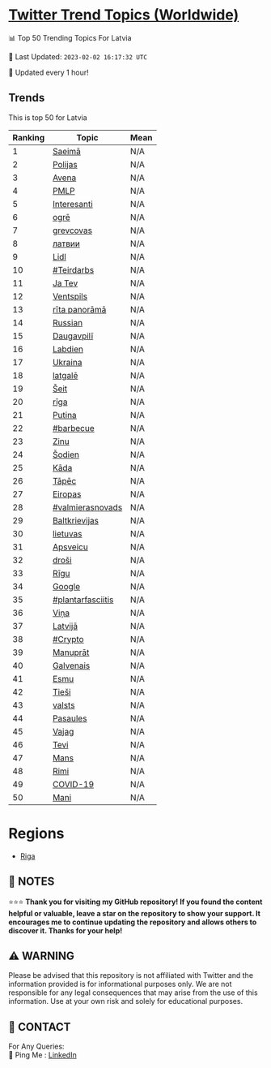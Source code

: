 [Twitter Trend Topics (Worldwide)](https://github.com/ErcinDedeoglu/Twitter-Trend-Topics)
==========


📊 Top 50 Trending Topics For Latvia

📆 Last Updated: `2023-02-02 16:17:32 UTC`

🔧 Updated every 1 hour!


## Trends

This is top 50 for Latvia

| Ranking | Topic | Mean |
| ------- | ------------ | ------------ |
| 1 | [Saeimā](http://twitter.com/search?q=Saeim%c4%81) | N/A |
| 2 | [Polijas](http://twitter.com/search?q=Polijas) | N/A |
| 3 | [Avena](http://twitter.com/search?q=Avena) | N/A |
| 4 | [PMLP](http://twitter.com/search?q=PMLP) | N/A |
| 5 | [Interesanti](http://twitter.com/search?q=Interesanti) | N/A |
| 6 | [ogrē](http://twitter.com/search?q=ogr%c4%93) | N/A |
| 7 | [grevcovas](http://twitter.com/search?q=grevcovas) | N/A |
| 8 | [латвии](http://twitter.com/search?q=%d0%bb%d0%b0%d1%82%d0%b2%d0%b8%d0%b8) | N/A |
| 9 | [Lidl](http://twitter.com/search?q=Lidl) | N/A |
| 10 | [#Teirdarbs](http://twitter.com/search?q=%23Teirdarbs) | N/A |
| 11 | [Ja Tev](http://twitter.com/search?q=Ja+Tev) | N/A |
| 12 | [Ventspils](http://twitter.com/search?q=Ventspils) | N/A |
| 13 | [rīta panorāmā](http://twitter.com/search?q=r%c4%abta+panor%c4%81m%c4%81) | N/A |
| 14 | [Russian](http://twitter.com/search?q=Russian) | N/A |
| 15 | [Daugavpilī](http://twitter.com/search?q=Daugavpil%c4%ab) | N/A |
| 16 | [Labdien](http://twitter.com/search?q=Labdien) | N/A |
| 17 | [Ukraina](http://twitter.com/search?q=Ukraina) | N/A |
| 18 | [latgalē](http://twitter.com/search?q=latgal%c4%93) | N/A |
| 19 | [Šeit](http://twitter.com/search?q=%c5%a0eit) | N/A |
| 20 | [rīga](http://twitter.com/search?q=r%c4%abga) | N/A |
| 21 | [Putina](http://twitter.com/search?q=Putina) | N/A |
| 22 | [#barbecue](http://twitter.com/search?q=%23barbecue) | N/A |
| 23 | [Zinu](http://twitter.com/search?q=Zinu) | N/A |
| 24 | [Šodien](http://twitter.com/search?q=%c5%a0odien) | N/A |
| 25 | [Kāda](http://twitter.com/search?q=K%c4%81da) | N/A |
| 26 | [Tāpēc](http://twitter.com/search?q=T%c4%81p%c4%93c) | N/A |
| 27 | [Eiropas](http://twitter.com/search?q=Eiropas) | N/A |
| 28 | [#valmierasnovads](http://twitter.com/search?q=%23valmierasnovads) | N/A |
| 29 | [Baltkrievijas](http://twitter.com/search?q=Baltkrievijas) | N/A |
| 30 | [lietuvas](http://twitter.com/search?q=lietuvas) | N/A |
| 31 | [Apsveicu](http://twitter.com/search?q=Apsveicu) | N/A |
| 32 | [droši](http://twitter.com/search?q=dro%c5%a1i) | N/A |
| 33 | [Rīgu](http://twitter.com/search?q=R%c4%abgu) | N/A |
| 34 | [Google](http://twitter.com/search?q=Google) | N/A |
| 35 | [#plantarfasciitis](http://twitter.com/search?q=%23plantarfasciitis) | N/A |
| 36 | [Viņa](http://twitter.com/search?q=Vi%c5%86a) | N/A |
| 37 | [Latvijā](http://twitter.com/search?q=Latvij%c4%81) | N/A |
| 38 | [#Crypto](http://twitter.com/search?q=%23Crypto) | N/A |
| 39 | [Manuprāt](http://twitter.com/search?q=Manupr%c4%81t) | N/A |
| 40 | [Galvenais](http://twitter.com/search?q=Galvenais) | N/A |
| 41 | [Esmu](http://twitter.com/search?q=Esmu) | N/A |
| 42 | [Tieši](http://twitter.com/search?q=Tie%c5%a1i) | N/A |
| 43 | [valsts](http://twitter.com/search?q=valsts) | N/A |
| 44 | [Pasaules](http://twitter.com/search?q=Pasaules) | N/A |
| 45 | [Vajag](http://twitter.com/search?q=Vajag) | N/A |
| 46 | [Tevi](http://twitter.com/search?q=Tevi) | N/A |
| 47 | [Mans](http://twitter.com/search?q=Mans) | N/A |
| 48 | [Rimi](http://twitter.com/search?q=Rimi) | N/A |
| 49 | [COVID-19](http://twitter.com/search?q=COVID-19) | N/A |
| 50 | [Mani](http://twitter.com/search?q=Mani) | N/A |



# Regions

* [Riga](</Latvia/Riga.md>)



## 📝 NOTES

⭐⭐⭐ **Thank you for visiting my GitHub repository! If you found the content helpful or valuable, leave a star on the repository to show your support. It encourages me to continue updating the repository and allows others to discover it. Thanks for your help!**


## ⚠️ WARNING

Please be advised that this repository is not affiliated with Twitter and the information provided is for informational purposes only. We are not responsible for any legal consequences that may arise from the use of this information. Use at your own risk and solely for educational purposes.


## 📨 CONTACT

 For Any Queries:  
            🏓 Ping Me : [LinkedIn](https://www.linkedin.com/in/ercindedeoglu/)
